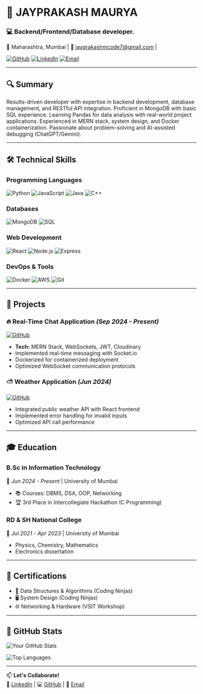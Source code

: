 # 🚀 JAYPRAKASH MAURYA  
### 💻 Backend/Frontend/Database developer.

📍 Maharashtra, Mumbai | 📧 jayprakashmcode7@gmail.com | 

[![GitHub](https://img.shields.io/badge/GitHub-Portfolio-181717?logo=github)](https://github.com/jayprakash-code77)
[![LinkedIn](https://img.shields.io/badge/LinkedIn-Connect-blue?logo=linkedin)](https://www.linkedin.com/in/jayprakash-maurya-05569626b/)
[![Email](https://img.shields.io/badge/Email-Contact-red?logo=gmail)](mailto:jayprakashmcode7@gmail.com)

---

## 🔍 **Summary**  
Results-driven developer with expertise in backend development, database management, and RESTful API integration. Proficient in MongoDB with basic SQL experience. Learning Pandas for data analysis with real-world project applications. Experienced in MERN stack, system design, and Docker containerization. Passionate about problem-solving and AI-assisted debugging (ChatGPT/Gemini).

---

## 🛠 **Technical Skills**  

### **Programming Languages**  
![Python](https://img.shields.io/badge/Python-Expert-3776AB?logo=python)
![JavaScript](https://img.shields.io/badge/JavaScript-Expert-F7DF1E?logo=javascript)
![Java](https://img.shields.io/badge/Java-Intermediate-007396?logo=java)
![C++](https://img.shields.io/badge/C++-Intermediate-00599C?logo=c%2B%2B)

### **Databases**  
![MongoDB](https://img.shields.io/badge/MongoDB-Expert-47A248?logo=mongodb)
![SQL](https://img.shields.io/badge/SQL-Basic-4479A1?logo=mysql)

### **Web Development**  
![React](https://img.shields.io/badge/React-Expert-61DAFB?logo=react)
![Node.js](https://img.shields.io/badge/Node.js-Expert-339933?logo=node.js)
![Express](https://img.shields.io/badge/Express.js-Expert-000000?logo=express)

### **DevOps & Tools**  
![Docker](https://img.shields.io/badge/Docker-Basic-2496ED?logo=docker)
![AWS](https://img.shields.io/badge/AWS-Familiar-232F3E?logo=amazon-aws)
![Git](https://img.shields.io/badge/Git-Expert-F05032?logo=git)

---

## 💼 **Projects**  

### 🔥 **Real-Time Chat Application** *(Sep 2024 - Present)*  
[![GitHub](https://img.shields.io/badge/View_Code-181717?logo=github)](https://github.com/jayprakash-code77/chat-app)  
- **Tech:** MERN Stack, WebSockets, JWT, Cloudinary  
- Implemented real-time messaging with Socket.io  
- Dockerized for containerized deployment  
- Optimized WebSocket communication protocols  

### ⛅ **Weather Application** *(Jun 2024)*  
[![GitHub](https://img.shields.io/badge/View_Code-181717?logo=github)](https://github.com/jayprakash-code77/weather-app)  
- Integrated public weather API with React frontend  
- Implemented error handling for invalid inputs  
- Optimized API call performance  

---

## 🎓 **Education**  

### **B.Sc in Information Technology**  
📅 *Jun 2024 - Present* | University of Mumbai  
- 📚 Courses: DBMS, DSA, OOP, Networking  
- 🏆 3rd Place in Intercollegiate Hackathon (C Programming)  

### **RD & SH National College**  
📅 *Jul 2021 - Apr 2023* | University of Mumbai  
- Physics, Chemistry, Mathematics  
- Electronics dissertation  

---

## 📜 **Certifications**  
- 🏅 Data Structures & Algorithms (Coding Ninjas)  
- 🖥️ System Design (Coding Ninjas)  
- 🌐 Networking & Hardware (VSIT Workshop)  

---

## 🌟 **GitHub Stats**  

![Your GitHub Stats](https://github-readme-stats.vercel.app/api?username=jayprakash-code77&show_icons=true&theme=radical&hide_border=true)

![Top Languages](https://github-readme-stats.vercel.app/api/top-langs/?username=jayprakash-code77&layout=compact&theme=radical&hide_border=true)

---

📫 **Let's Collaborate!**  
🔗 [LinkedIn](https://www.linkedin.com/in/jayprakash-maurya-05569626b/) | 💻 [GitHub](https://github.com/jayprakash-code77) | 📧 [Email](mailto:jayprakashmcode7@gmail.com)
